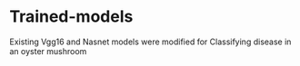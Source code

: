 # Trained-models
Existing Vgg16 and Nasnet models were modified for Classifying disease in an oyster mushroom
